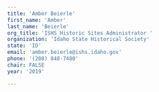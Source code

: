 ```yaml
---
title: 'Amber Beierle'
first_name: 'Amber'
last_name: 'Beierle'
org_title: 'ISHS Historic Sites Administrator '
organization: 'Idaho State Historical Society'
state: 'ID'
email: 'amber.beierle@ishs.idaho.gov'
phone: '(208) 848-7480'
chair: FALSE
year: '2019'

---
```

